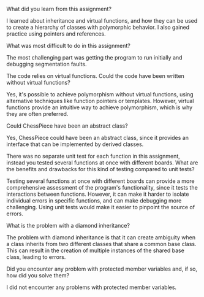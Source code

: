 What did you learn from this assignment?

I learned about inheritance and virtual functions, and how they can be used to create a hierarchy of classes with polymorphic behavior. I also gained practice using pointers and references.

What was most difficult to do in this assignment?

The most challenging part was getting the program to run initially and debugging segmentation faults.

The code relies on virtual functions. Could the code have been written without virtual functions?

Yes, it's possible to achieve polymorphism without virtual functions, using alternative techniques like function pointers or templates. However, virtual functions provide an intuitive way to achieve polymorphism, which is why they are often preferred.

Could ChessPiece have been an abstract class?

Yes, ChessPiece could have been an abstract class, since it provides an interface that can be implemented by derived classes.

There was no separate unit test for each function in this assignment, instead you tested several functions at once with different boards. What are the benefits and drawbacks for this kind of testing compared to unit tests?

Testing several functions at once with different boards can provide a more comprehensive assessment of the program's functionality, since it tests the interactions between functions. However, it can make it harder to isolate individual errors in specific functions, and can make debugging more challenging. Using unit tests would make it easier to pinpoint the source of errors.

What is the problem with a diamond inheritance?

The problem with diamond inheritance is that it can create ambiguity when a class inherits from two different classes that share a common base class. This can result in the creation of multiple instances of the shared base class, leading to errors.

Did you encounter any problem with protected member variables and, if so, how did you solve them?

I did not encounter any problems with protected member variables.